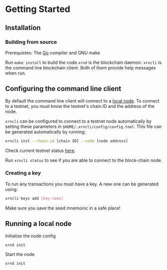 # Getting Started

## Installation

### Building from source

Prerequistes: The [Go](https://golang.org/doc/install) compiler and GNU make

Run `make install` to build the code.`xrnd` is the blockchain daemon. `xrncli`
is the command line blockchain client. Both of them provide help messages when run.

## Configuring the command line client

By default the command line client will connect to a [local node](#running-a-local-node).
To connect to a testnet, you must know the testnet's chain ID and the address of the node.

`xrncli` can be configured to connect to a testnet node automatically by setting these
parameters in `$HOME/.xrncli/config/config.toml`. This file can be generated
automatically by running:

```sh
xrncli init --chain-id [chain ID] --node [node address]
```

Check current testnet status [here](../testnets).

Run `xrncli status` to see if you are able to connect to the block-chain node.

### Creating a key

To run any transactions you must have a key. A new one can be generated using:

```sh
xrncli keys add [key-name]
```

Make sure you save the seed mnemonic in a safe place!

## Running a local node

Initialize the node config

```sh
xrnd init
```

Start the node
```sh
xrnd init
```

